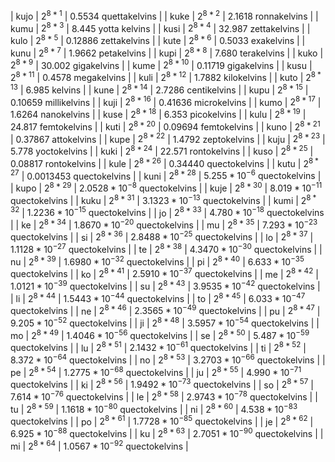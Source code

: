 | kujo | $2^{8*1}$ | $0.5534\text{ quettakelvins}$ |
| kuke | $2^{8*2}$ | $2.1618\text{ ronnakelvins}$ |
| kumu | $2^{8*3}$ | $8.445\text{ yotta kelvins}$ |
| kusi | $2^{8*4}$ | $32.987\text{ zettakelvins}$ |
| kulo | $2^{8*5}$ | $0.12886\text{ zettakelvins}$ |
| kute | $2^{8*6}$ | $0.5033\text{ exakelvins}$ |
| kunu | $2^{8*7}$ | $1.9662\text{ petakelvins}$ |
| kupi | $2^{8*8}$ | $7.680\text{ terakelvins}$ |
| kuko | $2^{8*9}$ | $30.002\text{ gigakelvins}$ |
| kume | $2^{8*10}$ | $0.11719\text{ gigakelvins}$ |
| kusu | $2^{8*11}$ | $0.4578\text{ megakelvins}$ |
| kuli | $2^{8*12}$ | $1.7882\text{ kilokelvins}$ |
| kuto | $2^{8*13}$ | $6.985\text{ kelvins}$ |
| kune | $2^{8*14}$ | $2.7286\text{ centikelvins}$ |
| kupu | $2^{8*15}$ | $0.10659\text{ millikelvins}$ |
| kuji | $2^{8*16}$ | $0.41636\text{ microkelvins}$ |
| kumo | $2^{8*17}$ | $1.6264\text{ nanokelvins}$ |
| kuse | $2^{8*18}$ | $6.353\text{ picokelvins}$ |
| kulu | $2^{8*19}$ | $24.817\text{ femtokelvins}$ |
| kuti | $2^{8*20}$ | $0.09694\text{ femtokelvins}$ |
| kuno | $2^{8*21}$ | $0.37867\text{ attokelvins}$ |
| kupe | $2^{8*22}$ | $1.4792\text{ zeptokelvins}$ |
| kuju | $2^{8*23}$ | $5.778\text{ yoctokelvins}$ |
| kuki | $2^{8*24}$ | $22.571\text{ rontokelvins}$ |
| kuso | $2^{8*25}$ | $0.08817\text{ rontokelvins}$ |
| kule | $2^{8*26}$ | $0.34440\text{ quectokelvins}$ |
| kutu | $2^{8*27}$ | $0.0013453\text{ quectokelvins}$ |
| kuni | $2^{8*28}$ | $5.255*10^{-6}\text{ quectokelvins}$ |
| kupo | $2^{8*29}$ | $2.0528*10^{-8}\text{ quectokelvins}$ |
| kuje | $2^{8*30}$ | $8.019*10^{-11}\text{ quectokelvins}$ |
| kuku | $2^{8*31}$ | $3.1323*10^{-13}\text{ quectokelvins}$ |
| kumi | $2^{8*32}$ | $1.2236*10^{-15}\text{ quectokelvins}$ |
| jo | $2^{8*33}$ | $4.780*10^{-18}\text{ quectokelvins}$ |
| ke | $2^{8*34}$ | $1.8670*10^{-20}\text{ quectokelvins}$ |
| mu | $2^{8*35}$ | $7.293*10^{-23}\text{ quectokelvins}$ |
| si | $2^{8*36}$ | $2.8488*10^{-25}\text{ quectokelvins}$ |
| lo | $2^{8*37}$ | $1.1128*10^{-27}\text{ quectokelvins}$ |
| te | $2^{8*38}$ | $4.3470*10^{-30}\text{ quectokelvins}$ |
| nu | $2^{8*39}$ | $1.6980*10^{-32}\text{ quectokelvins}$ |
| pi | $2^{8*40}$ | $6.633*10^{-35}\text{ quectokelvins}$ |
| ko | $2^{8*41}$ | $2.5910*10^{-37}\text{ quectokelvins}$ |
| me | $2^{8*42}$ | $1.0121*10^{-39}\text{ quectokelvins}$ |
| su | $2^{8*43}$ | $3.9535*10^{-42}\text{ quectokelvins}$ |
| li | $2^{8*44}$ | $1.5443*10^{-44}\text{ quectokelvins}$ |
| to | $2^{8*45}$ | $6.033*10^{-47}\text{ quectokelvins}$ |
| ne | $2^{8*46}$ | $2.3565*10^{-49}\text{ quectokelvins}$ |
| pu | $2^{8*47}$ | $9.205*10^{-52}\text{ quectokelvins}$ |
| ji | $2^{8*48}$ | $3.5957*10^{-54}\text{ quectokelvins}$ |
| mo | $2^{8*49}$ | $1.4046*10^{-56}\text{ quectokelvins}$ |
| se | $2^{8*50}$ | $5.487*10^{-59}\text{ quectokelvins}$ |
| lu | $2^{8*51}$ | $2.1432*10^{-61}\text{ quectokelvins}$ |
| ti | $2^{8*52}$ | $8.372*10^{-64}\text{ quectokelvins}$ |
| no | $2^{8*53}$ | $3.2703*10^{-66}\text{ quectokelvins}$ |
| pe | $2^{8*54}$ | $1.2775*10^{-68}\text{ quectokelvins}$ |
| ju | $2^{8*55}$ | $4.990*10^{-71}\text{ quectokelvins}$ |
| ki | $2^{8*56}$ | $1.9492*10^{-73}\text{ quectokelvins}$ |
| so | $2^{8*57}$ | $7.614*10^{-76}\text{ quectokelvins}$ |
| le | $2^{8*58}$ | $2.9743*10^{-78}\text{ quectokelvins}$ |
| tu | $2^{8*59}$ | $1.1618*10^{-80}\text{ quectokelvins}$ |
| ni | $2^{8*60}$ | $4.538*10^{-83}\text{ quectokelvins}$ |
| po | $2^{8*61}$ | $1.7728*10^{-85}\text{ quectokelvins}$ |
| je | $2^{8*62}$ | $6.925*10^{-88}\text{ quectokelvins}$ |
| ku | $2^{8*63}$ | $2.7051*10^{-90}\text{ quectokelvins}$ |
| mi | $2^{8*64}$ | $1.0567*10^{-92}\text{ quectokelvins}$ |
